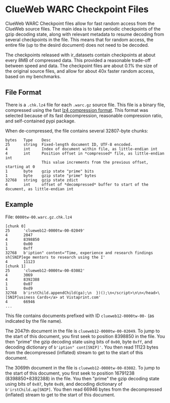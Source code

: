 # ClueWeb WARC Checkpoint Files

ClueWeb WARC Checkpoint files allow for fast random access from the ClueWeb source files.
The main idea is to take periodic checkpoints of the gzip decoding state, along with relevant
metadata to resume decoding from several checkpoints in the file. This means that for random
access, the entire file (up to the desird document) does not need to be decoded.

The checkpoints released with ir_datasets contain checkpoints at about every 8MB of compressed
data. This provided a reasonable trade-off between speed and data. The checkpoint files are about
0.1% the size of the original source files, and allow for about 40x faster random access, based on
my benchmarks.

## File Format

There is a `.chk.lz4` file for each `.warc.gz` source file. This file is a binary file, compressed
using the fast [lz4 compression format](https://github.com/lz4/lz4). This format was selected because
of its fast decompression, reasonable compression ratio, and self-contained pypi package.

When de-compressed, the file contains several 32807-byte chunks:

```
bytes	Type	Desc
25		string	Fixed-length document ID, UTF-8 encoded.
4		int		Index of document within file, as little-endian int
4		int		Position offset in *compressed* file, as little-endian int
        		This value increments from the previous offset, starting at 0
1		byte	gzip state "prime" bits
1		byte	gzip state "prime" bytes
32768	string	gzip state zdict
4		int		offset of *decompressed* buffer to start of the document, as little-endian int
```

## Example

File: `0000tw-00.warc.gz.chk.lz4`

```
[chunk 0]
25		'clueweb12-0000tw-00-02049'
4		2047
4		8398850
1		0x00
1		0xff
32768	b'iption" content="Time, experience and research findings sh[SNIP]ege mentors to research using the I'
4		11123
[chunk 1]
25		'clueweb12-0000tw-00-03082'
4		3069
4		8392388
1		0x07
1		0xd9
32768	b'irstChild.appendChild(ga);\n  })();\n</script>\n\n</head>\[SNIP]usiness Cards</a> at Vistaprint.com'
4		66946
...
```

This file contains documents prefixed with ID `clueweb12-0000tw-00-` (as indicated by the file name).

The 2047th document in the file is `clueweb12-0000tw-00-02049`. To jump to the start of this document,
you first seek to position 8398850 in the file. You then "prime" the gzip decoding state using bits of
`0x00`, byte `0xff`, and decoding dictionary of `b'iption" cont[SNIP]'`. You then read 11123 bytes
from the decompressed (inflated) stream to get to the start of this document.

The 3069th document in the file is `clueweb12-0000tw-00-03082`. To jump to the start of this document,
you first seek to position 16791238 (8398850+8392388) in the file. You then "prime" the gzip decoding
state using bits of `0x07`, byte `0xd9`, and decoding dictionary of `b'irstChild.ap[SNIP]`. You
then read 66946 bytes from the decompressed (inflated) stream to get to the start of this document.
